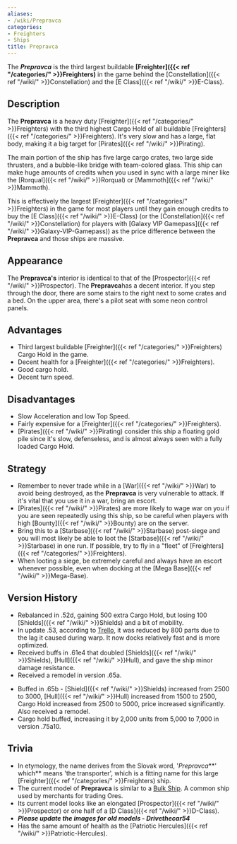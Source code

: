 ```yaml
---
aliases:
- /wiki/Prepravca
categories:
- Freighters
- Ships
title: Prepravca
---
```


The **_Prepravca_** is the third largest buildable **[Freighter]({{< ref "/categories/" >}}Freighters)** in the game behind the [Constellation]({{< ref "/wiki/" >}}Constellation) and the [E Class]({{< ref "/wiki/" >}}E-Class).

## Description

The **Prepravca** is a heavy duty [Freighter]({{< ref "/categories/" >}}Freighters) with the third highest Cargo Hold of all buildable [Freighters]({{< ref "/categories/" >}}Freighters). It's very slow and has a large, flat body, making it a big target for [Pirates]({{< ref "/wiki/" >}}Pirating).

The main portion of the ship has five large cargo crates, two large side thrusters, and a bubble-like bridge with team-colored glass. This ship can make huge amounts of credits when you used in sync with a large miner like the [Rorqual]({{< ref "/wiki/" >}}Rorqual) or [Mammoth]({{< ref "/wiki/" >}}Mammoth).

This is effectively the largest [Freighter]({{< ref "/categories/" >}}Freighters) in the game for most players until they gain enough credits to buy the [E Class]({{< ref "/wiki/" >}}E-Class) (or the [Constellation]({{< ref "/wiki/" >}}Constellation) for players with [Galaxy VIP Gamepass]({{< ref "/wiki/" >}}Galaxy-VIP-Gamepass)) as the price difference between the **Prepravca** and those ships are massive.

## Appearance

The **Prepravca's** interior is identical to that of the [Prospector]({{< ref "/wiki/" >}}Prospector). The **Prepravca**has a decent interior. If you step through the door, there are some stairs to the right next to some crates and a bed. On the upper area, there's a pilot seat with some neon control panels.

## Advantages

- Third largest buildable [Freighter]({{< ref "/categories/" >}}Freighters) Cargo Hold in the game.
- Decent health for a [Freighter]({{< ref "/categories/" >}}Freighters).
- Good cargo hold.
- Decent turn speed.

## Disadvantages

- Slow Acceleration and low Top Speed.
- Fairly expensive for a [Freighter]({{< ref "/categories/" >}}Freighters).
- [Pirates]({{< ref "/wiki/" >}}Pirating) consider this ship a floating gold pile since it's slow, defenseless, and is almost always seen with a fully loaded Cargo Hold.

## Strategy

- Remember to never trade while in a [War]({{< ref "/wiki/" >}}War) to avoid being destroyed, as the **Prepravca** is very vulnerable to attack. If it's vital that you use it in a war, bring an escort.
- [Pirates]({{< ref "/wiki/" >}}Pirates) are more likely to wage war on you if you are seen repeatedly using this ship, so be careful when players with high [Bounty]({{< ref "/wiki/" >}}Bounty) are on the server.
- Bring this to a [Starbase]({{< ref "/wiki/" >}}Starbase) post-siege and you will most likely be able to loot the [Starbase]({{< ref "/wiki/" >}}Starbase) in one run. If possible, try to fly in a "fleet" of [Freighters]({{< ref "/categories/" >}}Freighters).
- When looting a siege, be extremely careful and always have an escort whenever possible, even when docking at the [Mega Base]({{< ref "/wiki/" >}}Mega-Base).

## Version History 

- Rebalanced in .52d, gaining 500 extra Cargo Hold, but losing 100 [Shields]({{< ref "/wiki/" >}}Shields) and a bit of mobility.
- In update .53, according to [Trello](https://trello.com/b/E0bIEAyS/galaxy), it was reduced by 800 parts due to the lag it caused during warp. It now docks relatively fast and is more optimized.
- Received buffs in .61e4 that doubled [Shields]({{< ref "/wiki/" >}}Shields), [Hull]({{< ref "/wiki/" >}}Hull), and gave the ship minor damage resistance.
- Received a remodel in version .65a.

<!-- -->

- Buffed in .65b - [Shield]({{< ref "/wiki/" >}}Shields) increased from 2500 to 3000, [Hull]({{< ref "/wiki/" >}}Hull) increased from 1500 to 2500, Cargo Hold increased from 2500 to 5000, price increased significantly. Also received a remodel.
- Cargo hold buffed, increasing it by 2,000 units from 5,000 to 7,000 in version .75a10.

## Trivia

- In etymology, the name derives from the Slovak word, '*Prepravca***' which** means 'the transporter', which is a fitting name for this large [Freighter]({{< ref "/categories/" >}}Freighters) ship.
- The current model of **Prepravca** is similar to a [Bulk Ship](https://en.wikipedia.org/wiki/Bulk_carrier). A common ship used by merchants for trading Ores.
- Its current model looks like an elongated [Prospector]({{< ref "/wiki/" >}}Prospector) or one half of a [D Class]({{< ref "/wiki/" >}}D-Class).
- **_Please update the images for old models - Drivethecar54_**
- Has the same amount of health as the [Patriotic Hercules]({{< ref "/wiki/" >}}Patriotic-Hercules).